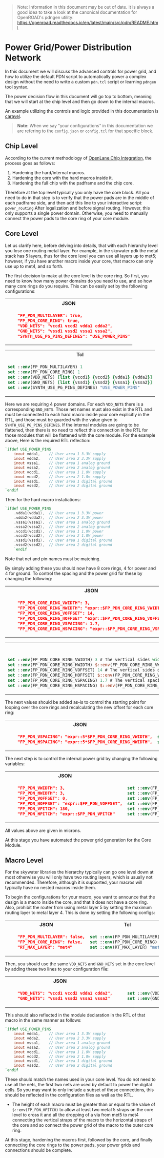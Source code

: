 > Note: Information in this document may be out of date. It is always a good idea to take a look at the canonical documentation for OpenROAD's pdngen utility: https://openroad.readthedocs.io/en/latest/main/src/pdn/README.html

# Power Grid/Power Distribution Network

In this document we will discuss the advanced controls for power grid, and how to utilize the default PDN script to automatically power a complex design without the need to write a custom `pdn.tcl` script or learning `pdngen` tool syntax.

The power decision flow in this document will go top to bottom, meaning that we will start at the chip level and then go down to the internal macros.

An example utilizing the controls and logic provided in this documentation is [caravel](https://github.com/efabless/caravel).

> **Note**: When we say "your configurations" in this documentation we are refering to the `config.json` or `config.tcl` for that specific block.

## Chip Level

According to the current methodology of [OpenLane Chip Integration][0], the process goes as follows:
1. Hardening the hard/internal macros.
2. Hardening the core with the hard macros inside it.
3. Hardening the full chip with the padframe and the chip core.

Therefore at the top level typically you only have the core block. All you need to do in that step is to verify that the power pads are in the middle of each padframe side, and then add this line to your interactive script: `power_routing` After legalization and before signal routing. However, this only supports a single power domain. Otherwise, you need to manually connect the power pads to the core ring of your core module.

## Core Level

Let us clarify here, before delving into details, that with each hierarchy level you lose one routing metal layer. For example, in the skywater pdk the metal stack has 5 layers, thus for the core level you can use all layers up to met5; however, if you have another macro inside your core, that macro can only use up to met4, and so forth.

The first decision to make at the core level is the core ring. So first, you need to know how many power domains do you need to use, and so how many core rings do you require. This can be easily set by the following configurations:

<table>
<tr><th>JSON</th></tr>
<tr>
<td>
    
```json
    "FP_PDN_MULTILAYER": true,
    "FP_PDN_CORE_RING": true,
    "VDD_NETS": "vccd1 vccd2 vdda1 cdda2",
    "GND_NETS": "vssd1 vssd2 vssa1 vssa2",
    "SYNTH_USE_PG_PINS_DEFINES": "USE_POWER_PINS"

```
</td>
</tr>
</table>


<table>
<tr><th>Tcl</th></tr>
<tr>
<td>

```tcl
set ::env(FP_PDN_MULTILAYER) 1
set ::env(FP_PDN_CORE_RING) 1
set ::env(VDD_NETS) [list {vccd1} {vccd2} {vdda1} {vdda2}]
set ::env(GND_NETS) [list {vssd1} {vssd2} {vssa1} {vssa2}]
set ::env(SYNTH_USE_PG_PINS_DEFINES) "USE_POWER_PINS"
```

</td>
</tr>
</table>


Here we are requiring 4 power domains. For each `VDD_NETS` there is a corresponding `GND_NETS`. Those net names must also exist in the RTL and must be connected to each hard macro inside your core explicitly in the RTL, and those must be guarded with the value given to `SYNTH_USE_PG_PINS_DEFINES`. If the internal modules are going to be flattened, then there is no need to reflect this connection in the RTL for those modules that will be flattened with the core module. For the example above, Here is the required RTL reflection:

```verilog
`ifdef USE_POWER_PINS
    inout vdda1,	// User area 1 3.3V supply
    inout vdda2,	// User area 2 3.3V supply
    inout vssa1,	// User area 1 analog ground
    inout vssa2,	// User area 2 analog ground
    inout vccd1,	// User area 1 1.8V supply
    inout vccd2,	// User area 2 1.8v supply
    inout vssd1,	// User area 1 digital ground
    inout vssd2,	// User area 2 digital ground
`endif
```

Then for the hard macro instatiations:

```verilog
`ifdef USE_POWER_PINS
	.vdda1(vdda1),	// User area 1 3.3V power
	.vdda2(vdda2),	// User area 2 3.3V power
	.vssa1(vssa1),	// User area 1 analog ground
	.vssa2(vssa2),	// User area 2 analog ground
	.vccd1(vccd1),	// User area 1 1.8V power
	.vccd2(vccd2),	// User area 2 1.8V power
	.vssd1(vssd1),	// User area 1 digital ground
	.vssd2(vssd2),	// User area 2 digital ground
    `endif
```
Note that net and pin names must be matching.

By simply adding these you should now have 8 core rings, 4 for power and 4 for ground. To control the spacing and the power grid for these by changing the following:

<table>
<tr><th>JSON</th></tr>
<tr>
<td>
    
```json
    "FP_PDN_CORE_RING_VWIDTH": 3,
    "FP_PDN_CORE_RING_HWIDTH": "expr::$FP_PDN_CORE_RING_VWIDTH",
    "FP_PDN_CORE_RING_VOFFSET": 14,
    "FP_PDN_CORE_RING_HOFFSET" "expr::$FP_PDN_CORE_RING_VOFFSET",
    "FP_PDN_CORE_RING_VSPACING": 1.7,
    "FP_PDN_CORE_RING_HSPACING": "expr::$FP_PDN_CORE_RING_VSPACING"
```


</td>
</tr>
</table>


<table>
</tr><th>Tcl</th></tr>
<tr>
<td>

```tcl
set ::env(FP_PDN_CORE_RING_VWIDTH) 3 # The vertical sides width of the core rings
set ::env(FP_PDN_CORE_RING_HWIDTH) $::env(FP_PDN_CORE_RING_VWIDTH) # The horizontal sides width of the core rings
set ::env(FP_PDN_CORE_RING_VOFFSET) 14 # The vertical sides offset from the design boundaries for the core rings
set ::env(FP_PDN_CORE_RING_HOFFSET) $::env(FP_PDN_CORE_RING_VOFFSET) # The horizontal sides offset from the design boundaries for the core rings
set ::env(FP_PDN_CORE_RING_VSPACING) 1.7 # The vertical spacing between the core ring straps
set ::env(FP_PDN_CORE_RING_HSPACING) $::env(FP_PDN_CORE_RING_VSPACING) # The horizontal spacing between the core ring straps
```

</td>
</tr>
</table>



The next values should be added as-is to control the starting point for looping over the core rings and recalculating the new offset for each core ring:

<table>
<tr><th>JSON</th><th>Tcl</th></tr>
<tr>
<td>
    
```json
    "FP_PDN_VSPACING": "expr::5*$FP_PDN_CORE_RING_VWIDTH",
    "FP_PDN_HSPACING": "expr::5*$FP_PDN_CORE_RING_HWIDTH",
```


</td>
<td>

```tcl
set ::env(FP_PDN_VSPACING) [expr 5*$::env(FP_PDN_CORE_RING_VWIDTH)]
set ::env(FP_PDN_HSPACING) [expr 5*$::env(FP_PDN_CORE_RING_HWIDTH)]
```

</td>
</tr>
</table>


The next step is to control the internal power grid by changing the following variables:

<table>
<tr><th>JSON</th><th>Tcl</th></tr>
<tr>
<td>
    
```json
    "FP_PDN_VWIDTH": 3,
    "FP_PDN_HWIDTH": 3,
    "FP_PDN_VOFFSET": 0,
    "FP_PDN_HOFFSET": "expr::$FP_PDN_VOFFSET",
    "FP_PDN_VPITCH": 180,
    "FP_PDN_HPITCH": "expr::$FP_PDN_VPITCH"

```


</td>
<td>

```tcl
set ::env(FP_PDN_VWIDTH) 3 # The width of the vertical straps
set ::env(FP_PDN_HWIDTH) 3 # The width of the horizontal straps
set ::env(FP_PDN_VOFFSET) 0 # The vertical offset for the straps
set ::env(FP_PDN_HOFFSET) $::env(FP_PDN_VOFFSET) # The horizontal offset for the straps
set ::env(FP_PDN_VPITCH) 180 # The pitch between the vertical straps
set ::env(FP_PDN_HPITCH) $::env(FP_PDN_VPITCH) # The pitch between the horizontal straps
```

</td>
</tr>
</table>

All values above are given in microns.

At this stage you have automated the power grid generation for the Core Module.


## Macro Level

For the skywater libraries the hierarchy typically can go one level down at most otherwise you will only have two routing layers, which is usually not recommended. Therefore, although it is supported, your macros will typically have no nested macros inside them.

To begin the configurations for your macro, you want to announce that the design is a macro inside the core, and that it does not have a core ring. Also, prohibit the router from using metal layer 5 by setting the maximum routing layer to metal layer 4. This is done by setting the following configs:

<table>
<tr><th>JSON</th><th>Tcl</th></tr>
<tr>
<td>
    
```json
    "FP_PDN_MULTILAYER": false,
    "FP_PDN_CORE_RING": false,
    "RT_MAX_LAYER": "met4"
```


</td>
<td>

```tcl
set ::env(FP_PDN_MULTILAYER) 0
set ::env(FP_PDN_CORE_RING) 0
set ::env(RT_MAX_LAYER) "met4"
```

</td>
</tr>
</table>

Then, you should use the same `VDD_NETS` and `GND_NETS` set in the core level by adding these two lines to your configuration file:

<table>
<tr><th>JSON</th><th>Tcl</th></tr>
<tr>
<td>
    
```json
    "VDD_NETS": "vccd1 vccd2 vdda1 cdda2",
    "GND_NETS": "vssd1 vssd2 vssa1 vssa2"
```


</td>
<td>

```tcl
    set ::env(VDD_NETS) [list {vccd1} {vccd2} {vdda1} {vdda2}]
    set ::env(GND_NETS) [list {vssd1} {vssd2} {vssa1} {vssa2}]
```
</td>
</tr>
</table>


This should also reflected in the module declaration in the RTL of that macro in the same manner as follows:

```verilog
`ifdef USE_POWER_PINS
    inout vdda1,	// User area 1 3.3V supply
    inout vdda2,	// User area 2 3.3V supply
    inout vssa1,	// User area 1 analog ground
    inout vssa2,	// User area 2 analog ground
    inout vccd1,	// User area 1 1.8V supply
    inout vccd2,	// User area 2 1.8v supply
    inout vssd1,	// User area 1 digital ground
    inout vssd2,	// User area 2 digital ground
`endif
```

These should match the names used in your core level. You do not need to use all the nets, the first two nets are used by default to power the digital cells. So you may want to only include a subset of these connections, this should be reflected in the configuration files as well as the RTL.

- The height of each macro must be greater than or equal to the value of `$::env(FP_PDN_HPITCH)` to allow at least two metal 5 straps on the core level to cross it and all the dropping of a via from met5 to met4 connecting the vertical straps of the macro to the horizontal straps of the core and so connect the power grid of the macro to the outer core ring.



At this stage, hardening the macros first, followed by the core, and finally connecting the core rings to the power pads, your power grids and connections should be complete.


[0]: ./chip_integration.md
